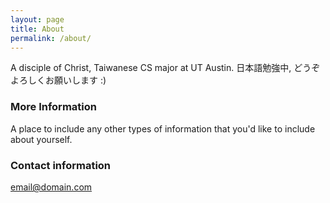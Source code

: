 ```yaml
---
layout: page
title: About 
permalink: /about/
---
```


A disciple of Christ, Taiwanese CS major at UT Austin. 日本語勉強中, どうぞよろしくお願いします :)

### More Information

A place to include any other types of information that you'd like to include about yourself.

### Contact information

[email@domain.com](mailto:johnnychang6@gmail.com)
